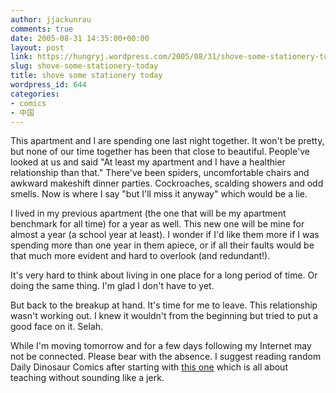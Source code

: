 ```yaml
---
author: jjackunrau
comments: true
date: 2005-08-31 14:35:00+00:00
layout: post
link: https://hungryj.wordpress.com/2005/08/31/shove-some-stationery-today/
slug: shove-some-stationery-today
title: shove some stationery today
wordpress_id: 644
categories:
- comics
- 中国
---
```


This apartment and I are spending one last night together.  It won't be pretty, but none of our time together has been that close to beautiful.  People've looked at us and said "At least my apartment and I have a healthier relationship than that."  There've been spiders, uncomfortable chairs and awkward makeshift dinner parties.  Cockroaches, scalding showers and odd smells.  Now is where I say "but I'll miss it anyway" which would be a lie.
  

  
I lived in my previous apartment (the one that will be my apartment benchmark for all time) for a year as well.  This new one will be mine for almost a year (a school year at least).  I wonder if I'd like them more if I was spending more than one year in them apiece, or if all their faults would be that much more evident and hard to overlook (and redundant!).
  

  
It's very hard to think about living in one place for a long period of time.  Or doing the same thing.  I'm glad I don't have to yet.
  

  
But back to the breakup at hand.  It's time for me to leave.  This relationship wasn't working out.  I knew it wouldn't from the beginning but tried to put a good face on it.  Selah.
  

  
While I'm moving tomorrow and for a few days following my Internet may not be connected.  Please bear with the absence.  I suggest reading random Daily Dinosaur Comics after starting with [this one](http://www.qwantz.com/index.pl?comic=609) which is all about teaching without sounding like a jerk.

